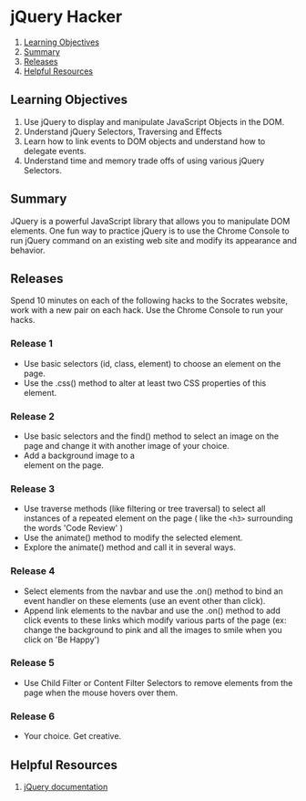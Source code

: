 # jQuery Hacker
1. [Learning Objectives](#learning-objectives)
1. [Summary](#summary)
1. [Releases](#releases)
1. [Helpful Resources](#helpful-resources)

## Learning Objectives
1. Use jQuery to display and manipulate JavaScript Objects in the DOM.
1. Understand jQuery Selectors, Traversing and Effects
1. Learn how to link events to DOM objects and understand how to delegate events.
1. Understand time and memory trade offs of using various jQuery Selectors.


## Summary

JQuery is a powerful JavaScript library that allows you to manipulate DOM
elements.  One fun way to practice jQuery is to use the Chrome Console to run
jQuery command on an existing web site and modify its appearance and behavior.


## Releases

Spend 10 minutes on each of the following hacks to the Socrates website, work
with a new pair on each hack.  Use the Chrome Console to run your hacks.


### Release 1

* Use basic selectors (id, class, element) to choose an element on the page.
* Use the .css() method to alter at least two CSS properties of this element.

### Release 2

* Use basic selectors and the find() method to select an image on the page and
  change it with another image of your choice.
* Add a background image to a <div> element on the page.  

### Release 3

* Use traverse methods (like filtering or tree traversal) to select all instances of a repeated element on the page ( like the `<h3>` surrounding the words 'Code Review' )
* Use the animate() method to modify the selected element.
* Explore the animate() method and call it in several ways.

### Release 4

* Select elements from the navbar and use the .on() method to bind an event
  handler on these elements (use an event other than click).
* Append link elements to the navbar and use the .on() method to add click
  events to these links which modify various parts of the page (ex: change the
  background to pink and all the images to smile when you click on 'Be Happy')

### Release 5
* Use Child Filter or Content Filter Selectors to remove elements from the page
  when the mouse hovers over them.

### Release 6
* Your choice. Get creative.

## Helpful Resources
1. [jQuery documentation](http://api.jquery.com/)
